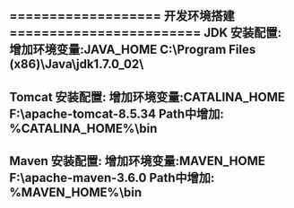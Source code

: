 
=================== 开发环境搭建 ========================
JDK 安装配置:
增加环境变量:JAVA_HOME
C:\Program Files (x86)\Java\jdk1.7.0_02\
----------------------------------------------------
Tomcat 安装配置:
增加环境变量:CATALINA_HOME
F:\apache-tomcat-8.5.34
Path中增加:
%CATALINA_HOME%\bin
----------------------------------------------------
Maven 安装配置:
增加环境变量:MAVEN_HOME
F:\apache-maven-3.6.0
Path中增加:
%MAVEN_HOME%\bin
----------------------------------------------------

